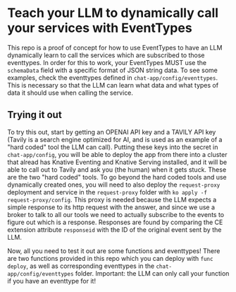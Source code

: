 # Teach your LLM to dynamically call your services with EventTypes

This repo is a proof of concept for how to use EventTypes to have an LLM dynamically learn to call the services which are subscribed to those eventtypes.
In order for this to work, your EventTypes MUST use the `schemaData` field with a specific format of JSON string data. To see some examples, check the 
eventtypes defined in `chat-app/config/eventtypes`. This is necessary so that the LLM can learn what data and what types of data it should use when calling 
the service.

## Trying it out

To try this out, start by getting an OPENAI API key and a TAVILY API key (Tavily is a search engine optimized for AI, and is used as an example of a "hard coded" tool the LLM can call).
Putting these keys into the secret in `chat-app/config`, you will be able to deploy the app from there into a cluster that alread has Knative Eventing and Knative Serving installed,
and it will be able to call out to Tavily and ask you (the human) when it gets stuck. These are the two "hard coded" tools. To go beyond the hard coded tools and use dynamically created ones,
you will need to also deploy the `request-proxy` deployment and service in the `request-proxy` folder with `ko apply -f request-proxy/config`. This proxy is needed because the LLM expects a simple
response to its http request with the answer, and since we use a broker to talk to all our tools we need to actually subscribe to the events to figure out which is a response. Responses are found
by comparing the CE extension attribute `responseid` with the ID of the original event sent by the LLM.

Now, all you need to test it out are some functions and eventtypes! There are two functions provided in this repo which you can deploy with `func deploy`, as well as corresponding eventtypes in the
`chat-app/config/eventtypes` folder. Important: the LLM can only call your function if you have an eventtype for it!
